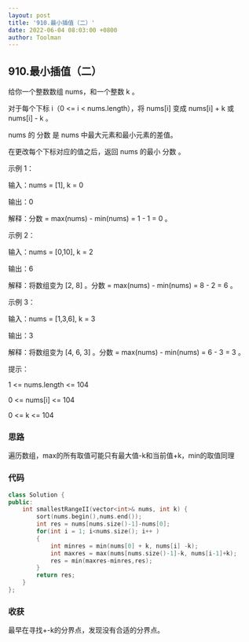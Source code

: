 ```yaml
---
layout: post
title: '910.最小插值（二）'
date: 2022-06-04 08:03:00 +0800
author: Toolman
---
```

## 910.最小插值（二）

给你一个整数数组 nums，和一个整数 k 。

对于每个下标 i（0 <= i < nums.length），将 nums[i] 变成 nums[i] + k 或 nums[i] - k 。

nums 的 分数 是 nums 中最大元素和最小元素的差值。

在更改每个下标对应的值之后，返回 nums 的最小 分数 。

 

示例 1：

输入：nums = [1], k = 0

输出：0

解释：分数 = max(nums) - min(nums) = 1 - 1 = 0 。

示例 2：

输入：nums = [0,10], k = 2

输出：6

解释：将数组变为 [2, 8] 。分数 = max(nums) - min(nums) = 8 - 2 = 6 。

示例 3：

输入：nums = [1,3,6], k = 3

输出：3

解释：将数组变为 [4, 6, 3] 。分数 = max(nums) - min(nums) = 6 - 3 = 3 。

提示：

1 <= nums.length <= 104

0 <= nums[i] <= 104

0 <= k <= 104



### 思路

遍历数组，max的所有取值可能只有最大值-k和当前值+k，min的取值同理



### 代码

```c++
class Solution {
public:
    int smallestRangeII(vector<int>& nums, int k) {
        sort(nums.begin(),nums.end());
        int res = nums[nums.size()-1]-nums[0];
        for(int i = 1; i<nums.size(); i++ )
        {
            int minres = min(nums[0] + k, nums[i] -k);
            int maxres = max(nums[nums.size()-1]-k, nums[i-1]+k);
            res = min(maxres-minres,res);
        }
        return res;
    }
};
```



### 收获

最早在寻找+-k的分界点，发现没有合适的分界点。